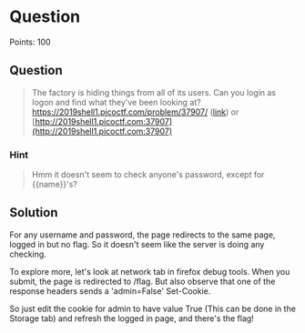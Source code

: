 # Question

Points: 100

## Question

> The factory is hiding things from all of its users. Can you login as logon and find what they've been looking at? https://2019shell1.picoctf.com/problem/37907/ ([link](https://2019shell1.picoctf.com/problem/37907/)) or [http://2019shell1.picoctf.com:37907](http://2019shell1.picoctf.com:37907)

### Hint

> Hmm it doesn't seem to check anyone's password, except for {{name}}'s?

## Solution

For any username and password, the page redirects to the same page, logged in but no flag. So it doesn't seem like the server is doing any checking.

To explore more, let's look at network tab in firefox debug tools. When you submit, the page is redirected to /flag. But also observe that one of the response headers sends a 'admin=False' Set-Cookie. 

So just edit the cookie for admin to have value True (This can be done in the Storage tab) and refresh the logged in page, and there's the flag!
